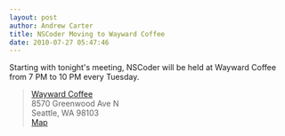 ```yaml
--- 
layout: post
author: Andrew Carter
title: NSCoder Moving to Wayward Coffee
date: 2010-07-27 05:47:46
---
```


Starting with tonight's meeting, NSCoder will be held at Wayward Coffee from 7 PM to 10 PM every Tuesday.

> [Wayward Coffee][wayward]  
> 8570 Greenwood Ave N  
> Seattle, WA 98103  
> [Map]

[wayward]:http://www.waywardcoffee.com/
[map]:http://maps.google.com/maps/place?cid=8282369862780174760&q=Wayward+Coffee,+Seattle,+WA&hl=en&cd=1&ei=NNVOTKHCH4nOoASEpIR_&sig2=6Y2MqL1EHuBxTSRQIV137Q&dtab=0&sll=47.649152,-122.334218&sspn=0.103063,0.04981&ie=UTF8&ll=47.761945,-122.45327&spn=0,0&z=12&iwloc=A
